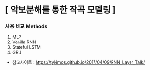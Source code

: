 # [ 악보분해를 통한 작곡 모델링 ]

### 사용 비교 Methods
1. MLP
2. Vanilla RNN
3. Stateful LSTM
4. GRU

  - 참고사이트 : https://tykimos.github.io/2017/04/09/RNN_Layer_Talk/

